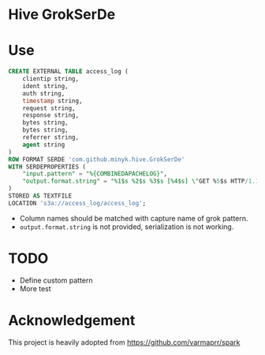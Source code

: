 Hive GrokSerDe
==============

# Use
```sql
CREATE EXTERNAL TABLE access_log (
    clientip string,
    ident string,
    auth string,
    timestamp string,
    request string,
    response string,
    bytes string,
    bytes string,
    referrer string,
    agent string
)
ROW FORMAT SERDE 'com.github.minyk.hive.GrokSerDe'
WITH SERDEPROPERTIES (
    "input.pattern" = "%{COMBINEDAPACHELOG}",
    "output.format.string" = "%1$s %2$s %3$s [%4$s] \"GET %5$s HTTP/1.1\" %6$s %7$s \"%8$s\" \"%9$s\""
)
STORED AS TEXTFILE
LOCATION 's3a://access_log/access_log';
```

* Column names should be matched with capture name of grok pattern.
* `output.format.string` is not provided, serialization is not working.

# TODO

* Define custom pattern
* More test

# Acknowledgement
This project is heavily adopted from https://github.com/varmaprr/spark